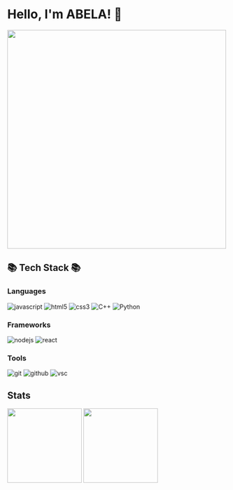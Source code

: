 # Hello, I'm ABELA! 👋
<img src="https://user-images.githubusercontent.com/91381965/222901458-75e5d104-b23c-4dde-a02b-147cf1690fc2.gif" width="500" />

## 📚 Tech Stack 📚

### Languages 
![javascript](https://img.shields.io/badge/javascript%20-%23323330.svg?&style=for-the-badge&logo=javascript&logoColor=%23F7DF1E) 
![html5](https://img.shields.io/badge/html5%20-%23E34F26.svg?&style=for-the-badge&logo=html5&logoColor=white)
![css3](https://img.shields.io/badge/css3%20-%231572B6.svg?&style=for-the-badge&logo=css3&logoColor=white)
![C++](https://img.shields.io/badge/C%2B%2B-00599C?style=for-the-badge&logo=c%2B%2B&logoColor=white)
![Python](https://img.shields.io/badge/Python-14354C?style=for-the-badge&logo=python&logoColor=white)

### Frameworks
![nodejs](https://img.shields.io/badge/Node.js-43853D?style=for-the-badge&logo=node.js&logoColor=white)
![react](https://img.shields.io/badge/react%20-%2320232a.svg?&style=for-the-badge&logo=react&logoColor=%2361DAFB)

### Tools
![git](https://img.shields.io/badge/git%20-%23F05033.svg?&style=for-the-badge&logo=git&logoColor=white)
![github](https://img.shields.io/badge/github%20-%23121011.svg?&style=for-the-badge&logo=github&logoColor=white)
![vsc](https://img.shields.io/badge/vsc-005FED?style=for-the-badge&logo=visual%20studio%20code&logoColor=white)

## Stats
<div>
  <img height="170" src="https://github-readme-stats.vercel.app/api?username=Geumin3677&show_icons=true">
  <img height="170" src="https://github-readme-stats.vercel.app/api/top-langs/?username=Geumin3677&layout=compact">
</div>
